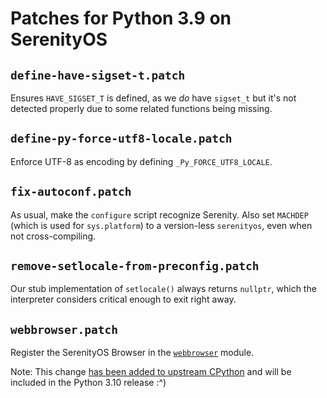 # Patches for Python 3.9 on SerenityOS

## `define-have-sigset-t.patch`

Ensures `HAVE_SIGSET_T` is defined, as we *do* have `sigset_t` but it's not detected properly due to some related functions being missing.

## `define-py-force-utf8-locale.patch`

Enforce UTF-8 as encoding by defining `_Py_FORCE_UTF8_LOCALE`.

## `fix-autoconf.patch`

As usual, make the `configure` script recognize Serenity. Also set `MACHDEP` (which is used for `sys.platform`) to a version-less `serenityos`, even when not cross-compiling.

## `remove-setlocale-from-preconfig.patch`

Our stub implementation of `setlocale()` always returns `nullptr`, which the interpreter considers critical enough to exit right away.

## `webbrowser.patch`

Register the SerenityOS Browser in the [`webbrowser`](https://docs.python.org/3/library/webbrowser.html) module.

Note: This change [has been added to upstream CPython](https://github.com/python/cpython/pull/25947) and will be included in the Python 3.10 release :^)
